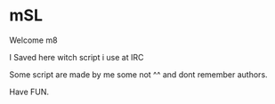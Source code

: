# mSL
Welcome m8

I Saved here witch script i use at IRC

Some script are made by me some not ^^ and dont remember authors.

Have FUN.

